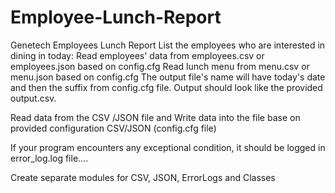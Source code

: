 # Employee-Lunch-Report
Genetech Employees Lunch Report
List the employees who are interested in dining in today:
Read employees' data from employees.csv or employees.json based on config.cfg
Read lunch menu from menu.csv or menu.json based on config.cfg
The output file's name will have today's date and then the suffix from config.cfg file.
Output should look like the provided output.csv.



Read data from the CSV /JSON file and Write data into the file base on provided configuration  CSV/JSON (config.cfg file)



If your program encounters any exceptional condition, it should be logged in error_log.log file....


Create separate modules for CSV, JSON, ErrorLogs and Classes
